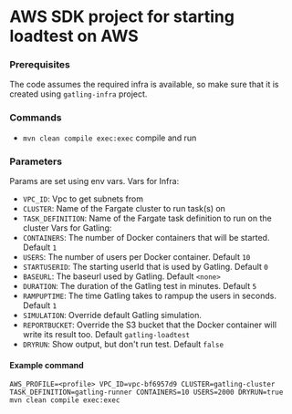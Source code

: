 # AWS SDK project for starting loadtest on AWS

### Prerequisites
The code assumes the required infra is available, so make sure that it is created using `gatling-infra` project.

### Commands

* `mvn clean compile exec:exec` compile and run

### Parameters
Params are set using env vars.
Vars for Infra:
* `VPC_ID`: Vpc to get subnets from
* `CLUSTER`: Name of the Fargate cluster to run task(s) on
* `TASK_DEFINITION`: Name of the Fargate task definition to run on the cluster
Vars for Gatling:
* `CONTAINERS`: The number of Docker containers that will be started. Default `1`
* `USERS`: The number of users per Docker container. Default `10`
* `STARTUSERID`: The starting userId that is used by Gatling. Default `0`
* `BASEURL`: The baseurl used by Gatling. Default `<none>`
* `DURATION`: The duration of the Gatling test in minutes. Default `5`
* `RAMPUPTIME`: The time Gatling takes to rampup the users in seconds. Default `1`
* `SIMULATION`: Override default Gatling simulation.
* `REPORTBUCKET`: Override the S3 bucket that the Docker container will write its result too. Default `gatling-loadtest`
* `DRYRUN`: Show output, but don't run test. Default `false`

#### Example command
`AWS_PROFILE=<profile> VPC_ID=vpc-bf6957d9 CLUSTER=gatling-cluster TASK_DEFINITION=gatling-runner CONTAINERS=10 USERS=2000 DRYRUN=true mvn clean compile exec:exec`
